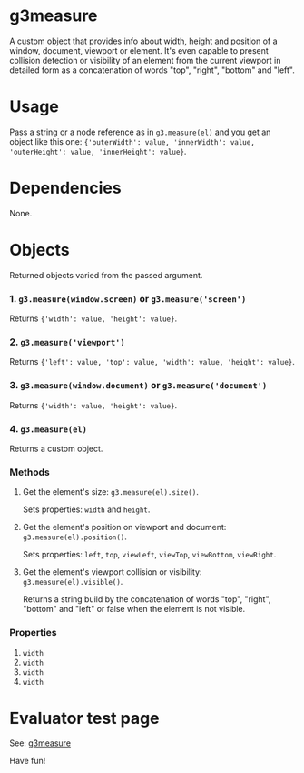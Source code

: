 g3measure
=========
A custom object that provides info about width, height and position of a window, document, viewport or element. It's even capable to present collision detection or visibility of an element from the current viewport in detailed form as a concatenation of words "top", "right", "bottom" and "left".

Usage
=====
<p>Pass a string or a node reference as in <code>g3.measure(el)</code> and you get an object like this one: <code>{'outerWidth': value, 'innerWidth': value, 'outerHeight': value, 'innerHeight': value}</code>.</p>

Dependencies
============
None.

Objects
=======
<p>Returned objects varied from the passed argument.</p>
<h3>1. <code>g3.measure(window.screen)</code> or <code>g3.measure('screen')</code></h3>
<p>Returns <code>{'width': value, 'height': value}</code>.</p>
<h3>2. <code>g3.measure('viewport')</code></h3>
<p>Returns <code>{'left': value, 'top': value, 'width': value, 'height': value}</code>.</p>
<h3>3. <code>g3.measure(window.document)</code> or <code>g3.measure('document')</code></h3>
<p>Returns <code>{'width': value, 'height': value}</code>.</p>
<h3>4. <code>g3.measure(el)</code></h3>
<p>Returns a custom object.</p>
<h3>Methods</h3>
<ol>
<li>Get the element's size: <code>g3.measure(el).size()</code>.
<p>Sets properties: <code>width</code> and <code>height</code>.</p></li>
<li>Get the element's position on viewport and document: <code>g3.measure(el).position()</code>.
<p>Sets properties: <code>left</code>, <code>top</code>, <code>viewLeft</code>, <code>viewTop</code>, <code>viewBottom</code>, <code>viewRight</code>.</p></li>
<li>Get the element's viewport collision or visibility: <code>g3.measure(el).visible()</code>.
<p>Returns a string build by the concatenation of words "top", "right", "bottom" and "left" or false when the element is not visible.</p></li>
</ol>
<h3>Properties</h3>
<ol>
<li><code>width</code></li>
<li><code>width</code></li>
<li><code>width</code></li>
<li><code>width</code></li>
</ol>

Evaluator test page
===================
See: <a href="http://centurianii.github.io/g3measure/">g3measure</a>

Have fun!
